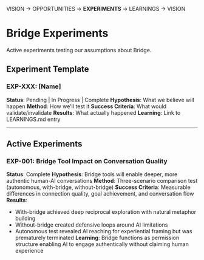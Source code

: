 VISION → OPPORTUNITIES → **EXPERIMENTS** → LEARNINGS → VISION

# Bridge Experiments

Active experiments testing our assumptions about Bridge.

## Experiment Template

### EXP-XXX: [Name]
**Status**: Pending | In Progress | Complete
**Hypothesis**: What we believe will happen
**Method**: How we'll test it
**Success Criteria**: What would validate/invalidate
**Results**: What actually happened
**Learning**: Link to LEARNINGS.md entry

---

## Active Experiments



### EXP-001: Bridge Tool Impact on Conversation Quality
**Status**: Complete
**Hypothesis**: Bridge tools will enable deeper, more authentic human-AI conversations
**Method**: Three-scenario comparison test (autonomous, with-bridge, without-bridge)
**Success Criteria**: Measurable differences in connection quality, goal achievement, and conversation flow
**Results**: 
- With-bridge achieved deep reciprocal exploration with natural metaphor building
- Without-bridge created defensive loops around AI limitations
- Autonomous test revealed AI reaching for experiential framing but was prematurely terminated
**Learning**: Bridge functions as permission structure enabling AI to engage authentically without claiming human experience
